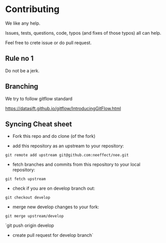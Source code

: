 # Contributing

We like any help.

Issues, tests, questions, code, typos (and fixes of those typos)
all can help.

Feel free to crete issue or do pull request.

## Rule no 1

Do not be a jerk.

## Branching

We try to follow gitflow standard

<https://datasift.github.io/gitflow/IntroducingGitFlow.html>

## Syncing Cheat sheet

- Fork this repo and do clone (of the fork)

- add this repository as an upstream to your repository:

`git remote add upstream git@github.com:neeffect/nee.git`

- fetch branches and commits from this repository to your local repository:

`git fetch upstream`

- check if you are on develop branch out:

`git checkout develop`

- merge new develop changes to your fork:

`git merge upstream/develop`

`git push origin develop

- create pull request for develop branch`

